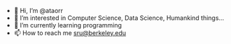 - 👋 Hi, I’m @ataorr
- 👀 I’m interested in Computer Science, Data Science, Humankind things...
- 🌱 I’m currently learning programming
- 📫 How to reach me sru@berkeley.edu

<!---
ataorr/ataorr is a ✨ special ✨ repository because its `README.md` (this file) appears on your GitHub profile.
You can click the Preview link to take a look at your changes.
--->
